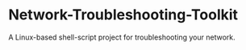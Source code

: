 # Network-Troubleshooting-Toolkit
A Linux-based shell-script project for troubleshooting your network.
